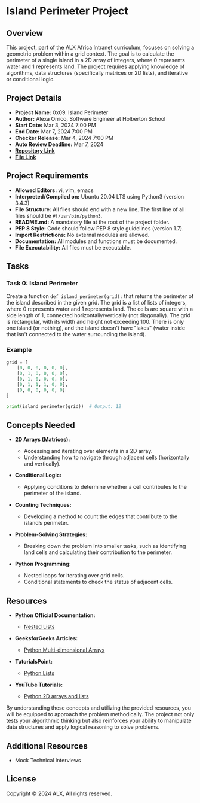 # Island Perimeter Project

## Overview

This project, part of the ALX Africa Intranet curriculum, focuses on solving a geometric problem within a grid context. The goal is to calculate the perimeter of a single island in a 2D array of integers, where 0 represents water and 1 represents land. The project requires applying knowledge of algorithms, data structures (specifically matrices or 2D lists), and iterative or conditional logic.

## Project Details

- **Project Name:** 0x09. Island Perimeter
- **Author:** Alexa Orrico, Software Engineer at Holberton School
- **Start Date:** Mar 3, 2024 7:00 PM
- **End Date:** Mar 7, 2024 7:00 PM
- **Checker Release:** Mar 4, 2024 7:00 PM
- **Auto Review Deadline:** Mar 7, 2024
- **[Repository Link](https://github.com/sabrallah/alx-interview/tree/master/0x09-island_perimeter)**
- **[File Link](https://github.com/sabrallah/alx-interview/blob/master/0x09-island_perimeter/0-island_perimeter.py)**

## Project Requirements

- **Allowed Editors:** vi, vim, emacs
- **Interpreted/Compiled on:** Ubuntu 20.04 LTS using Python3 (version 3.4.3)
- **File Structure:** All files should end with a new line. The first line of all files should be `#!/usr/bin/python3`.
- **README.md:** A mandatory file at the root of the project folder.
- **PEP 8 Style:** Code should follow PEP 8 style guidelines (version 1.7).
- **Import Restrictions:** No external modules are allowed.
- **Documentation:** All modules and functions must be documented.
- **File Executability:** All files must be executable.

## Tasks

### Task 0: Island Perimeter

Create a function `def island_perimeter(grid):` that returns the perimeter of the island described in the given grid. The grid is a list of lists of integers, where 0 represents water and 1 represents land. The cells are square with a side length of 1, connected horizontally/vertically (not diagonally). The grid is rectangular, with its width and height not exceeding 100. There is only one island (or nothing), and the island doesn't have "lakes" (water inside that isn't connected to the water surrounding the island).

### Example

```python
grid = [
    [0, 0, 0, 0, 0, 0],
    [0, 1, 0, 0, 0, 0],
    [0, 1, 0, 0, 0, 0],
    [0, 1, 1, 1, 0, 0],
    [0, 0, 0, 0, 0, 0]
]

print(island_perimeter(grid))  # Output: 12
```

## Concepts Needed

- **2D Arrays (Matrices):**
  - Accessing and iterating over elements in a 2D array.
  - Understanding how to navigate through adjacent cells (horizontally and vertically).

- **Conditional Logic:**
  - Applying conditions to determine whether a cell contributes to the perimeter of the island.

- **Counting Techniques:**
  - Developing a method to count the edges that contribute to the island’s perimeter.

- **Problem-Solving Strategies:**
  - Breaking down the problem into smaller tasks, such as identifying land cells and calculating their contribution to the perimeter.

- **Python Programming:**
  - Nested loops for iterating over grid cells.
  - Conditional statements to check the status of adjacent cells.

## Resources

- **Python Official Documentation:**
  - [Nested Lists](https://docs.python.org/3/tutorial/introduction.html#lists)

- **GeeksforGeeks Articles:**
  - [Python Multi-dimensional Arrays](https://www.geeksforgeeks.org/python-multi-dimensional-arrays)

- **TutorialsPoint:**
  - [Python Lists](https://www.tutorialspoint.com/python/python_lists.htm)

- **YouTube Tutorials:**
  - [Python 2D arrays and lists](https://www.youtube.com/watch?v=hYzwCsKGRrg)

By understanding these concepts and utilizing the provided resources, you will be equipped to approach the problem methodically. The project not only tests your algorithmic thinking but also reinforces your ability to manipulate data structures and apply logical reasoning to solve problems.

## Additional Resources

- Mock Technical Interviews

## License

Copyright © 2024 ALX, All rights reserved.